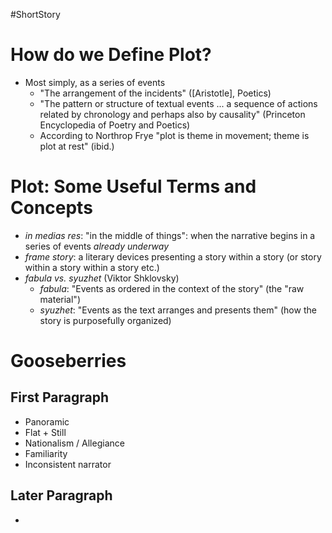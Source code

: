 #ShortStory
# How do we Define Plot?
- Most simply, as a series of events
	- "The arrangement of the incidents" ([Aristotle], Poetics)
	- "The pattern or structure of textual events ... a sequence of actions related by chronology and perhaps also by causality" (Princeton Encyclopedia of Poetry and Poetics)
	- According to Northrop Frye "plot is theme in movement; theme is plot at rest" (ibid.)

# Plot: Some Useful Terms and Concepts
- *in medias res*: "in the middle of things": when the narrative begins in a series of events *already underway*
- *frame story*: a literary devices presenting a story within a story (or story within a story within a story etc.)
- *fabula vs. syuzhet* (Viktor Shklovsky)
	- *fabula*: "Events as ordered in the context of the story" (the "raw material")
	- *syuzhet*: "Events as the text arranges and presents them" (how the story is purposefully organized)

# Gooseberries
## First Paragraph
- Panoramic 
- Flat + Still
- Nationalism / Allegiance
- Familiarity
- Inconsistent narrator

## Later Paragraph
- 